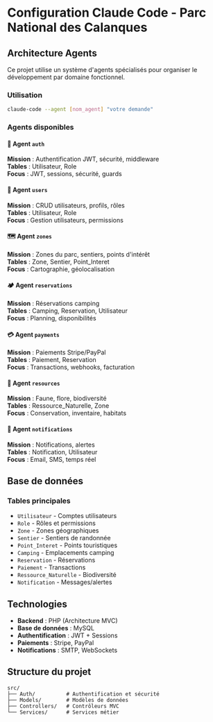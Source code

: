 # Configuration Claude Code - Parc National des Calanques

## Architecture Agents

Ce projet utilise un système d'agents spécialisés pour organiser le développement par domaine fonctionnel.

### Utilisation
```bash
claude-code --agent [nom_agent] "votre demande"
```

### Agents disponibles

#### 🔐 Agent `auth`
**Mission** : Authentification JWT, sécurité, middleware  
**Tables** : Utilisateur, Role  
**Focus** : JWT, sessions, sécurité, guards  

#### 👥 Agent `users`  
**Mission** : CRUD utilisateurs, profils, rôles  
**Tables** : Utilisateur, Role  
**Focus** : Gestion utilisateurs, permissions  

#### 🗺️ Agent `zones`
**Mission** : Zones du parc, sentiers, points d'intérêt  
**Tables** : Zone, Sentier, Point_Interet  
**Focus** : Cartographie, géolocalisation  

#### 🏕️ Agent `reservations`
**Mission** : Réservations camping  
**Tables** : Camping, Reservation, Utilisateur  
**Focus** : Planning, disponibilités  

#### 💳 Agent `payments`
**Mission** : Paiements Stripe/PayPal  
**Tables** : Paiement, Reservation  
**Focus** : Transactions, webhooks, facturation  

#### 🌿 Agent `resources`
**Mission** : Faune, flore, biodiversité  
**Tables** : Ressource_Naturelle, Zone  
**Focus** : Conservation, inventaire, habitats  

#### 🔔 Agent `notifications`
**Mission** : Notifications, alertes  
**Tables** : Notification, Utilisateur  
**Focus** : Email, SMS, temps réel  

## Base de données

### Tables principales
- `Utilisateur` - Comptes utilisateurs
- `Role` - Rôles et permissions  
- `Zone` - Zones géographiques
- `Sentier` - Sentiers de randonnée
- `Point_Interet` - Points touristiques
- `Camping` - Emplacements camping
- `Reservation` - Réservations
- `Paiement` - Transactions
- `Ressource_Naturelle` - Biodiversité
- `Notification` - Messages/alertes

## Technologies
- **Backend** : PHP (Architecture MVC)
- **Base de données** : MySQL
- **Authentification** : JWT + Sessions
- **Paiements** : Stripe, PayPal
- **Notifications** : SMTP, WebSockets

## Structure du projet
```
src/
├── Auth/          # Authentification et sécurité
├── Models/        # Modèles de données
├── Controllers/   # Contrôleurs MVC
└── Services/      # Services métier
```